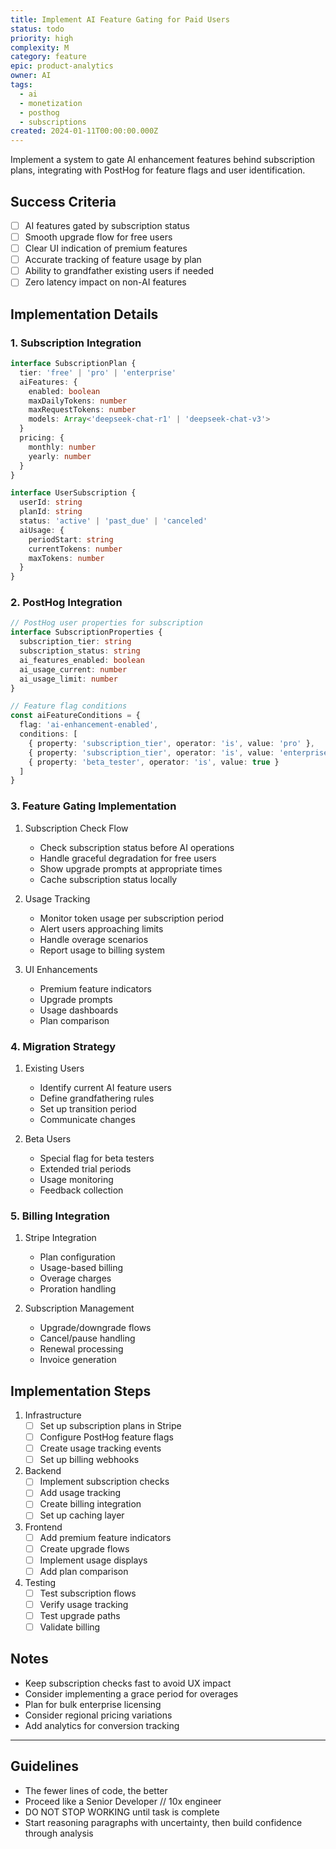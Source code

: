 ```yaml
---
title: Implement AI Feature Gating for Paid Users
status: todo
priority: high
complexity: M
category: feature
epic: product-analytics
owner: AI
tags:
  - ai
  - monetization
  - posthog
  - subscriptions
created: 2024-01-11T00:00:00.000Z
---
```


Implement a system to gate AI enhancement features behind subscription plans, integrating with PostHog for feature flags and user identification.

## Success Criteria

- [ ] AI features gated by subscription status
- [ ] Smooth upgrade flow for free users
- [ ] Clear UI indication of premium features
- [ ] Accurate tracking of feature usage by plan
- [ ] Ability to grandfather existing users if needed
- [ ] Zero latency impact on non-AI features

## Implementation Details

### 1. Subscription Integration

```typescript
interface SubscriptionPlan {
  tier: 'free' | 'pro' | 'enterprise'
  aiFeatures: {
    enabled: boolean
    maxDailyTokens: number
    maxRequestTokens: number
    models: Array<'deepseek-chat-r1' | 'deepseek-chat-v3'>
  }
  pricing: {
    monthly: number
    yearly: number
  }
}

interface UserSubscription {
  userId: string
  planId: string
  status: 'active' | 'past_due' | 'canceled'
  aiUsage: {
    periodStart: string
    currentTokens: number
    maxTokens: number
  }
}
```

### 2. PostHog Integration

```typescript
// PostHog user properties for subscription
interface SubscriptionProperties {
  subscription_tier: string
  subscription_status: string
  ai_features_enabled: boolean
  ai_usage_current: number
  ai_usage_limit: number
}

// Feature flag conditions
const aiFeatureConditions = {
  flag: 'ai-enhancement-enabled',
  conditions: [
    { property: 'subscription_tier', operator: 'is', value: 'pro' },
    { property: 'subscription_tier', operator: 'is', value: 'enterprise' },
    { property: 'beta_tester', operator: 'is', value: true }
  ]
}
```

### 3. Feature Gating Implementation

1. Subscription Check Flow
   - Check subscription status before AI operations
   - Handle graceful degradation for free users
   - Show upgrade prompts at appropriate times
   - Cache subscription status locally

2. Usage Tracking
   - Monitor token usage per subscription period
   - Alert users approaching limits
   - Handle overage scenarios
   - Report usage to billing system

3. UI Enhancements
   - Premium feature indicators
   - Upgrade prompts
   - Usage dashboards
   - Plan comparison

### 4. Migration Strategy

1. Existing Users
   - Identify current AI feature users
   - Define grandfathering rules
   - Set up transition period
   - Communicate changes

2. Beta Users
   - Special flag for beta testers
   - Extended trial periods
   - Usage monitoring
   - Feedback collection

### 5. Billing Integration

1. Stripe Integration
   - Plan configuration
   - Usage-based billing
   - Overage charges
   - Proration handling

2. Subscription Management
   - Upgrade/downgrade flows
   - Cancel/pause handling
   - Renewal processing
   - Invoice generation

## Implementation Steps

1. Infrastructure
   - [ ] Set up subscription plans in Stripe
   - [ ] Configure PostHog feature flags
   - [ ] Create usage tracking events
   - [ ] Set up billing webhooks

2. Backend
   - [ ] Implement subscription checks
   - [ ] Add usage tracking
   - [ ] Create billing integration
   - [ ] Set up caching layer

3. Frontend
   - [ ] Add premium feature indicators
   - [ ] Create upgrade flows
   - [ ] Implement usage displays
   - [ ] Add plan comparison

4. Testing
   - [ ] Test subscription flows
   - [ ] Verify usage tracking
   - [ ] Test upgrade paths
   - [ ] Validate billing

## Notes

- Keep subscription checks fast to avoid UX impact
- Consider implementing a grace period for overages
- Plan for bulk enterprise licensing
- Consider regional pricing variations
- Add analytics for conversion tracking

---

## Guidelines
- The fewer lines of code, the better
- Proceed like a Senior Developer // 10x engineer 
- DO NOT STOP WORKING until task is complete
- Start reasoning paragraphs with uncertainty, then build confidence through analysis 